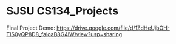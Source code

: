 # SJSU CS134_Projects
Final Project Demo: https://drive.google.com/file/d/1ZdHeUjbOH-TIS0yQP8D8_faIoaB8G4lW/view?usp=sharing
